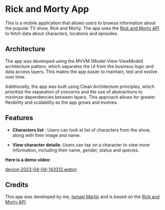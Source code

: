 
# Rick and Morty App

This is a mobile application that allows users to browse information about the popular TV show, Rick and Morty. The app uses the [Rick and Morty API](https://rickandmortyapi.com/) to fetch data about characters, locations and episodes.

## Architecture
The app was developed using the MVVM (Model-View-ViewModel) architecture pattern, which separates the UI from the business logic and data access layers. This makes the app easier to maintain, test and evolve over time.

Additionally, the app was built using Clean Architecture principles, which prioritize the separation of concerns and the use of abstractions to minimize dependencies between layers. This approach allows for greater flexibility and scalability as the app grows and evolves.

## Features

- **Characters list** : Users can look at list of characters from the show, along with their image and name.

- **View character details**: Users can tap on a character to view more information, including their name, gender, status and species.

 **Here is a demo video:**

[device-2023-04-04-143312.webm](https://user-images.githubusercontent.com/85709107/229792676-92652130-9d5f-4422-9311-295b18bbba1e.webm)

## Credits
This app was developed by me, [Ismael Martín](https://www.linkedin.com/in/moaimar-ismael/) and is based on the [Rick and Morty API](https://rickandmortyapi.com/).
